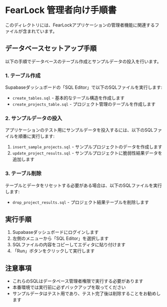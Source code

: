 # FearLock 管理者向け手順書

このディレクトリには、FearLockアプリケーションの管理者機能に関連するファイルが含まれています。

## データベースセットアップ手順

以下の手順でデータベースのテーブル作成とサンプルデータの投入を行います。

### 1. テーブル作成

Supabaseダッシュボードの「SQL Editor」で以下のSQLファイルを実行します:

- `create_tables.sql` - 基本的なテーブル構造を作成します
- `create_projects_table.sql` - プロジェクト管理のテーブルを作成します

### 2. サンプルデータの投入

アプリケーションのテスト用にサンプルデータを投入するには、以下のSQLファイルを順番に実行します:

1. `insert_sample_projects.sql` - サンプルプロジェクトのデータを作成します
2. `update_project_results.sql` - サンプルプロジェクトに脆弱性結果データを追加します

### 3. テーブル削除

テーブルとデータをリセットする必要がある場合は、以下のSQLファイルを実行します:

- `drop_project_results.sql` - プロジェクト結果テーブルを削除します

## 実行手順

1. Supabaseダッシュボードにログインします
2. 左側のメニューから「SQL Editor」を選択します
3. SQLファイルの内容をコピーしてエディタに貼り付けます
4. 「Run」ボタンをクリックして実行します

## 注意事項

- これらのSQLはデータベース管理者権限で実行する必要があります
- 本番環境では実行前に必ずバックアップを取ってください
- サンプルデータはテスト用であり、テスト完了後は削除することをお勧めします 